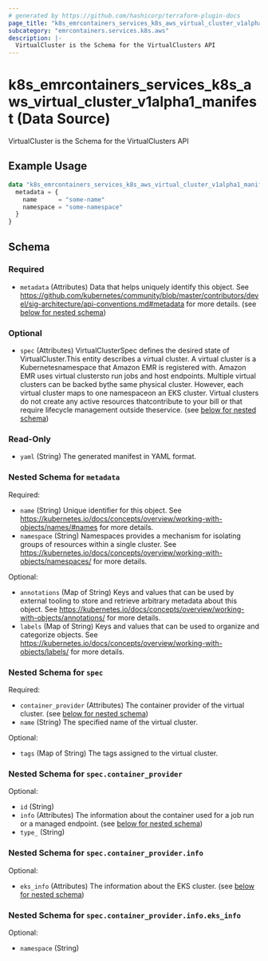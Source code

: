```yaml
---
# generated by https://github.com/hashicorp/terraform-plugin-docs
page_title: "k8s_emrcontainers_services_k8s_aws_virtual_cluster_v1alpha1_manifest Data Source - terraform-provider-k8s"
subcategory: "emrcontainers.services.k8s.aws"
description: |-
  VirtualCluster is the Schema for the VirtualClusters API
---
```


# k8s_emrcontainers_services_k8s_aws_virtual_cluster_v1alpha1_manifest (Data Source)

VirtualCluster is the Schema for the VirtualClusters API

## Example Usage

```terraform
data "k8s_emrcontainers_services_k8s_aws_virtual_cluster_v1alpha1_manifest" "example" {
  metadata = {
    name      = "some-name"
    namespace = "some-namespace"
  }
}
```

<!-- schema generated by tfplugindocs -->
## Schema

### Required

- `metadata` (Attributes) Data that helps uniquely identify this object. See https://github.com/kubernetes/community/blob/master/contributors/devel/sig-architecture/api-conventions.md#metadata for more details. (see [below for nested schema](#nestedatt--metadata))

### Optional

- `spec` (Attributes) VirtualClusterSpec defines the desired state of VirtualCluster.This entity describes a virtual cluster. A virtual cluster is a Kubernetesnamespace that Amazon EMR is registered with. Amazon EMR uses virtual clustersto run jobs and host endpoints. Multiple virtual clusters can be backed bythe same physical cluster. However, each virtual cluster maps to one namespaceon an EKS cluster. Virtual clusters do not create any active resources thatcontribute to your bill or that require lifecycle management outside theservice. (see [below for nested schema](#nestedatt--spec))

### Read-Only

- `yaml` (String) The generated manifest in YAML format.

<a id="nestedatt--metadata"></a>
### Nested Schema for `metadata`

Required:

- `name` (String) Unique identifier for this object. See https://kubernetes.io/docs/concepts/overview/working-with-objects/names/#names for more details.
- `namespace` (String) Namespaces provides a mechanism for isolating groups of resources within a single cluster. See https://kubernetes.io/docs/concepts/overview/working-with-objects/namespaces/ for more details.

Optional:

- `annotations` (Map of String) Keys and values that can be used by external tooling to store and retrieve arbitrary metadata about this object. See https://kubernetes.io/docs/concepts/overview/working-with-objects/annotations/ for more details.
- `labels` (Map of String) Keys and values that can be used to organize and categorize objects. See https://kubernetes.io/docs/concepts/overview/working-with-objects/labels/ for more details.


<a id="nestedatt--spec"></a>
### Nested Schema for `spec`

Required:

- `container_provider` (Attributes) The container provider of the virtual cluster. (see [below for nested schema](#nestedatt--spec--container_provider))
- `name` (String) The specified name of the virtual cluster.

Optional:

- `tags` (Map of String) The tags assigned to the virtual cluster.

<a id="nestedatt--spec--container_provider"></a>
### Nested Schema for `spec.container_provider`

Optional:

- `id` (String)
- `info` (Attributes) The information about the container used for a job run or a managed endpoint. (see [below for nested schema](#nestedatt--spec--container_provider--info))
- `type_` (String)

<a id="nestedatt--spec--container_provider--info"></a>
### Nested Schema for `spec.container_provider.info`

Optional:

- `eks_info` (Attributes) The information about the EKS cluster. (see [below for nested schema](#nestedatt--spec--container_provider--info--eks_info))

<a id="nestedatt--spec--container_provider--info--eks_info"></a>
### Nested Schema for `spec.container_provider.info.eks_info`

Optional:

- `namespace` (String)
